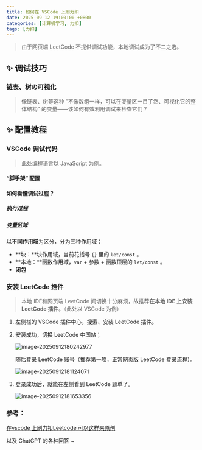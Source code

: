 ```yaml
---
title: 如何在 VSCode 上刷力扣
date: 2025-09-12 19:00:00 +0800
categories: [计算机学习, 力扣]
tags: [力扣]
---
```


> 由于网页端 LeetCode 不提供调试功能，本地调试成为了不二之选。

## ✨ 调试技巧

### 链表、树の可视化

> 像链表、树等这种 “不像数组一样，可以在变量区一目了然、可视化它的整体结构” 的变量——该如何有效利用调试来检查它们？



## ✨ 配置教程

### VSCode 调试代码

> 此处编程语言以 JavaScript 为例。

#### “脚手架” 配置

#### 如何看懂调试过程？

##### 执行过程

##### 变量区域

以**不同作用域**为区分，分为三种作用域：

- **块：**块作用域，当前花括号 `{}` 里的 `let/const` 。
- **本地：**函数作用域，`var` + 参数 + 函数顶层的 `let/const` 。
- **闭包**

### 安装 LeetCode 插件

> 本地 IDE和网页端 LeetCode 间切换十分麻烦，故推荐**在本地 IDE 上安装 LeetCode 插件**。（此处以 VSCode 为例）

1. 左侧栏的 VSCode 插件中心，搜索、安装 LeetCode 插件。

2. 安装成功，切换 LeetCode 中国站；

   ![image-20250912180242977](https://cdn.jsdelivr.net/gh/Makicelse/image/img/study/202509121807538.png)

   随后登录 LeetCode 账号（推荐第一项，正常网页版 LeetCode 登录流程）。

   ![image-20250912181124071](https://cdn.jsdelivr.net/gh/Makicelse/image/img/study/202509121814616.png)

3. 登录成功后，就能在左侧看到 LeetCode 题单了。

   ![image-20250912181653356](https://cdn.jsdelivr.net/gh/Makicelse/image/img/study/202509121817116.png)

### 参考：

[在vscode 上刷力扣Leetcode 可以这样来原创](https://blog.csdn.net/u012190388/article/details/121277555)    

以及 ChatGPT 的各种回答 ~